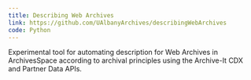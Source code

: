 ```yaml
---
title: Describing Web Archives
link: https://github.com/UAlbanyArchives/describingWebArchives
code: Python
---
```

Experimental tool for automating description for Web Archives in ArchivesSpace according to archival principles using the Archive-It CDX and Partner Data APIs.